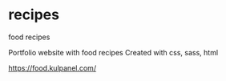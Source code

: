 # recipes

food recipes

Portfolio website with food recipes
Created with css, sass, html

https://food.kulpanel.com/
